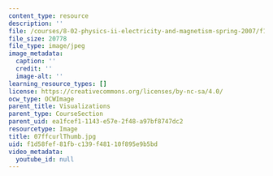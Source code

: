 ```yaml
---
content_type: resource
description: ''
file: /courses/8-02-physics-ii-electricity-and-magnetism-spring-2007/f1d58fef81fbc139f48110f895e9b5bd_07ffcurlThumb.jpg
file_size: 20778
file_type: image/jpeg
image_metadata:
  caption: ''
  credit: ''
  image-alt: ''
learning_resource_types: []
license: https://creativecommons.org/licenses/by-nc-sa/4.0/
ocw_type: OCWImage
parent_title: Visualizations
parent_type: CourseSection
parent_uid: ea1fcef1-1143-e57e-2f48-a97bf8747dc2
resourcetype: Image
title: 07ffcurlThumb.jpg
uid: f1d58fef-81fb-c139-f481-10f895e9b5bd
video_metadata:
  youtube_id: null
---
```

